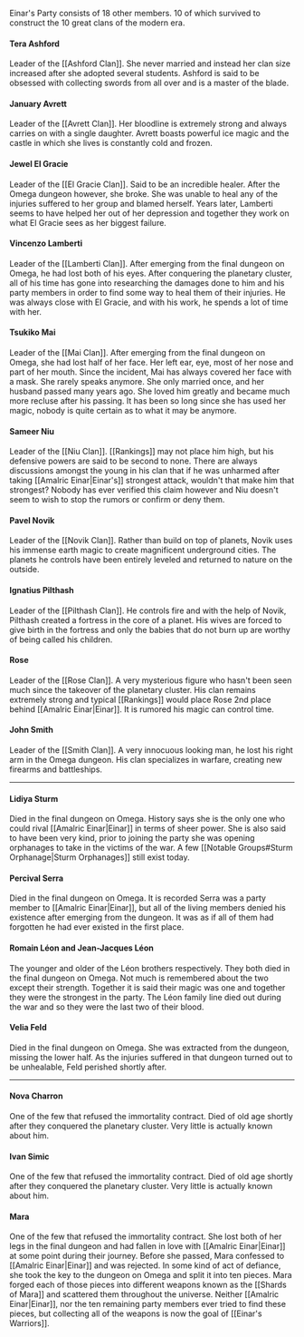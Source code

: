 Einar's Party consists of 18 other members. 10 of which survived to construct the 10 great clans of the modern era.

#### Tera Ashford
Leader of the [[Ashford Clan]]. She never married and instead her clan size increased after she adopted several students. Ashford is said to be obsessed with collecting swords from all over and is a master of the blade.
#### January Avrett
Leader of the [[Avrett Clan]]. Her bloodline is extremely strong and always carries on with a single daughter. Avrett boasts powerful ice magic and the castle in which she lives is constantly cold and frozen.
#### Jewel El Gracie
Leader of the [[El Gracie Clan]]. Said to be an incredible healer. After the Omega dungeon however, she broke. She was unable to heal any of the injuries suffered to her group and blamed herself. Years later, Lamberti seems to have helped her out of her depression and together they work on what El Gracie sees as her biggest failure.
#### Vincenzo Lamberti
Leader of the [[Lamberti Clan]]. After emerging from the final dungeon on Omega, he had lost both of his eyes. After conquering the planetary cluster, all of his time has gone into researching the damages done to him and his party members in order to find some way to heal them of their injuries. He was always close with El Gracie, and with his work, he spends a lot of time with her.
#### Tsukiko Mai
Leader of the [[Mai Clan]]. After emerging from the final dungeon on Omega, she had lost half of her face. Her left ear, eye, most of her nose and part of her mouth. Since the incident, Mai has always covered her face with a mask. She rarely speaks anymore. She only married once, and her husband passed many years ago. She loved him greatly and became much more recluse after his passing. It has been so long since she has used her magic, nobody is quite certain as to what it may be anymore.
#### Sameer Niu
Leader of the [[Niu Clan]]. [[Rankings]] may not place him high, but his defensive powers are said to be second to none. There are always discussions amongst the young in his clan that if he was unharmed after taking [[Amalric Einar|Einar's]] strongest attack, wouldn't that make him that strongest? Nobody has ever verified this claim however and Niu doesn't seem to wish to stop the rumors or confirm or deny them.
#### Pavel Novik
Leader of the [[Novik Clan]]. Rather than build on top of planets, Novik uses his immense earth magic to create magnificent underground cities. The planets he controls have been entirely leveled and returned to nature on the outside.
#### Ignatius Pilthash
Leader of the [[Pilthash Clan]]. He controls fire and with the help of Novik, Pilthash created a fortress in the core of a planet. His wives are forced to give birth in the fortress and only the babies that do not burn up are worthy of being called his children.
#### Rose
Leader of the [[Rose Clan]]. A very mysterious figure who hasn't been seen much since the takeover of the planetary cluster. His clan remains extremely strong and typical [[Rankings]] would place Rose 2nd place behind [[Amalric Einar|Einar]]. It is rumored his magic can control time.
#### John Smith
Leader of the [[Smith Clan]]. A very innocuous looking man, he lost his right arm in the Omega dungeon. His clan specializes in warfare, creating new firearms and battleships.

---
#### Lidiya Sturm
Died in the final dungeon on Omega. History says she is the only one who could rival [[Amalric Einar|Einar]] in terms of sheer power. She is also said to have been very kind, prior to joining the party she was opening orphanages to take in the victims of the war. A few [[Notable Groups#Sturm Orphanage|Sturm Orphanages]] still exist today.
#### Percival Serra
Died in the final dungeon on Omega. It is recorded Serra was a party member to [[Amalric Einar|Einar]], but all of the living members denied his existence after emerging from the dungeon. It was as if all of them had forgotten he had ever existed in the first place.
#### Romain Léon and Jean-Jacques Léon
The younger and older of the Léon brothers respectively. They both died in the final dungeon on Omega. Not much is remembered about the two except their strength. Together it is said their magic was one and together they were the strongest in the party. The Léon family line died out during the war and so they were the last two of their blood.
#### Velia Feld
Died in the final dungeon on Omega. She was extracted from the dungeon, missing the lower half. As the injuries suffered in that dungeon turned out to be unhealable, Feld perished shortly after.

---
#### Nova Charron
One of the few that refused the immortality contract. Died of old age shortly after they conquered the planetary cluster. Very little is actually known about him.
#### Ivan Simic
One of the few that refused the immortality contract. Died of old age shortly after they conquered the planetary cluster. Very little is actually known about him.
#### Mara
One of the few that refused the immortality contract. She lost both of her legs in the final dungeon and had fallen in love with [[Amalric Einar|Einar]] at some point during their journey. Before she passed, Mara confessed to [[Amalric Einar|Einar]] and was rejected. In some kind of act of defiance, she took the key to the dungeon on Omega and split it into ten pieces. Mara forged each of those pieces into different weapons known as the [[Shards of Mara]] and scattered them throughout the universe. Neither [[Amalric Einar|Einar]], nor the ten remaining party members ever tried to find these pieces, but collecting all of the weapons is now the goal of [[Einar's Warriors]].